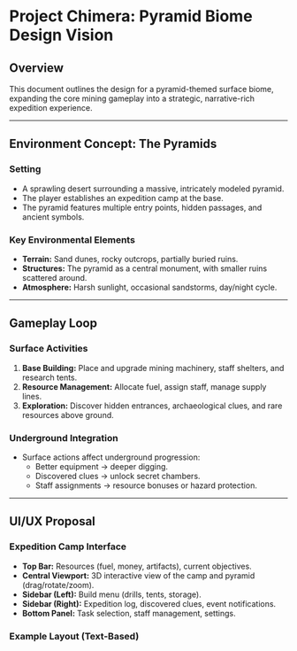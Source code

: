 # Project Chimera: Pyramid Biome Design Vision

## Overview
This document outlines the design for a pyramid-themed surface biome, expanding the core mining gameplay into a strategic, narrative-rich expedition experience.

---

## Environment Concept: The Pyramids

### Setting
- A sprawling desert surrounding a massive, intricately modeled pyramid.
- The player establishes an expedition camp at the base.
- The pyramid features multiple entry points, hidden passages, and ancient symbols.

### Key Environmental Elements
- **Terrain:** Sand dunes, rocky outcrops, partially buried ruins.
- **Structures:** The pyramid as a central monument, with smaller ruins scattered around.
- **Atmosphere:** Harsh sunlight, occasional sandstorms, day/night cycle.

---

## Gameplay Loop

### Surface Activities
1. **Base Building:** Place and upgrade mining machinery, staff shelters, and research tents.
2. **Resource Management:** Allocate fuel, assign staff, manage supply lines.
3. **Exploration:** Discover hidden entrances, archaeological clues, and rare resources above ground.

### Underground Integration
- Surface actions affect underground progression:
  - Better equipment → deeper digging.
  - Discovered clues → unlock secret chambers.
  - Staff assignments → resource bonuses or hazard protection.

---

## UI/UX Proposal

### Expedition Camp Interface
- **Top Bar:** Resources (fuel, money, artifacts), current objectives.
- **Central Viewport:** 3D interactive view of the camp and pyramid (drag/rotate/zoom).
- **Sidebar (Left):** Build menu (drills, tents, storage).
- **Sidebar (Right):** Expedition log, discovered clues, event notifications.
- **Bottom Panel:** Task selection, staff management, settings.

### Example Layout (Text-Based)
